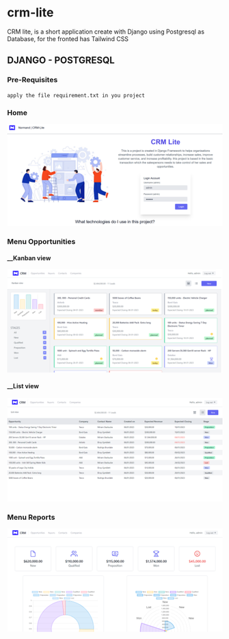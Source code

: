 # crm-lite
CRM lite, is a short application create with Django using Postgresql as Database, for the fronted has Tailwind CSS


## DJANGO - POSTGRESQL
### Pre-Requisites
`apply the file requirement.txt in you project`


### Home
![alt text](https://github.com/Nor-Mand/crm-lite/blob/main/media/picture_bg.png)

### Menu Opportunities
#### __Kanban view
![alt text](https://github.com/Nor-Mand/crm-lite/blob/main/media/picture_5.png)
#### __List view
![alt text](https://github.com/Nor-Mand/crm-lite/blob/main/media/picture_6.png)
### Menu Reports
![alt text](https://github.com/Nor-Mand/crm-lite/blob/main/media/picture_7.png)

